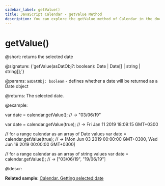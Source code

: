 ```yaml
---
sidebar_label: getValue()
title: JavaScript Calendar - getValue Method 
description: You can explore the getValue method of Calendar in the documentation of the DHTMLX JavaScript UI library. Browse developer guides and API reference, try out code examples and live demos, and download a free 30-day evaluation version of DHTMLX Suite 7.
---
```


# getValue()

@short: returns the selected date

@signature: {'getValue(asDatObj?: boolean): Date | Date[] | string | string[];'}

@params:
`asDatObj: boolean` - defines whether a date will be returned as a Date object

@returns:
The selected date.

@example:

var date = calendar.getValue(); // -> "03/06/19"

var date = calendar.getValue(true); // -> Fri Jan 11 2019 18:09:15 GMT+0300

// for a range calendar as an array of Date values 
var date = calendar.getValue(true); 
// -> [Mon Jun 03 2019 00:00:00 GMT+0300, Wed Jun 19 2019 00:00:00 GMT+0300]

// for a range calendar as an array of string values 
var date = calendar.getValue(); // ->  ["03/06/19", "19/06/19"]

@descr:

**Related sample**: [Calendar. Getting selected date](https://snippet.dhtmlx.com/k2vrfqj0)

[comment]: # (@relatedapi: calendar/api/calendar_setvalue_method.md)

[comment]: # (@related: calendar/operating_calendar.md#gettingselecteddate calendar/configuring.md#rangemode)
